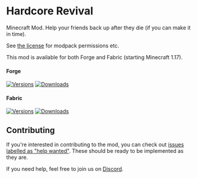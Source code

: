 # Hardcore Revival

Minecraft Mod. Help your friends back up after they die (if you can make it in time).

See [the license](LICENSE) for modpack permissions etc.

This mod is available for both Forge and Fabric (starting Minecraft 1.17).

#### Forge

[![Versions](http://cf.way2muchnoise.eu/versions/274036_latest.svg)](https://www.curseforge.com/minecraft/mc-mods/hardcore-revival)
[![Downloads](http://cf.way2muchnoise.eu/full_274036_downloads.svg)](https://www.curseforge.com/minecraft/mc-mods/hardcore-revival)

#### Fabric

[![Versions](http://cf.way2muchnoise.eu/versions/_latest.svg)](https://www.curseforge.com/minecraft/mc-mods/hardcore-revival-fabric)
[![Downloads](http://cf.way2muchnoise.eu/full__downloads.svg)](https://www.curseforge.com/minecraft/mc-mods/hardcore-revival-fabric)

## Contributing

If you're interested in contributing to the mod, you can check
out [issues labelled as "help wanted"](https://github.com/ModdingForBlockheads/HardcoreRevival/issues?q=is%3Aopen+is%3Aissue+label%3A%22help+wanted%22).
These should be ready to be implemented as they are.

If you need help, feel free to join us on [Discord](https://discord.gg/scGAfXC).